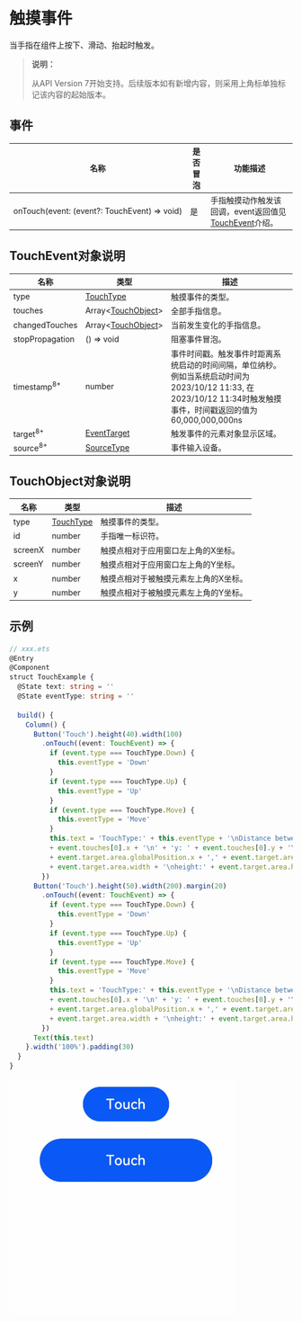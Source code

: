 # 触摸事件

当手指在组件上按下、滑动、抬起时触发。

> **说明：**
>
> 从API Version 7开始支持。后续版本如有新增内容，则采用上角标单独标记该内容的起始版本。


## 事件

| 名称                                                         | 是否冒泡 | 功能描述                                                     |
| ------------------------------------------------------------ | -------- | ------------------------------------------------------------ |
| onTouch(event:&nbsp;(event?:&nbsp;TouchEvent)&nbsp;=&gt;&nbsp;void) | 是       | 手指触摸动作触发该回调，event返回值见[TouchEvent](#touchevent对象说明)介绍。 |


## TouchEvent对象说明

| 名称                | 类型                                       | 描述           |
| ------------------- | ---------------------------------------- | ------------ |
| type                | [TouchType](ts-appendix-enums.md#touchtype)      | 触摸事件的类型。     |
| touches             | Array&lt;[TouchObject](#touchobject对象说明)&gt; | 全部手指信息。      |
| changedTouches      | Array&lt;[TouchObject](#touchobject对象说明)&gt; | 当前发生变化的手指信息。 |
| stopPropagation      | () => void | 阻塞事件冒泡。 |
| timestamp<sup>8+</sup> | number | 事件时间戳。触发事件时距离系统启动的时间间隔，单位纳秒。<br/>例如当系统启动时间为2023/10/12 11:33, 在2023/10/12 11:34时触发触摸事件，时间戳返回的值为60,000,000,000ns |
| target<sup>8+</sup> | [EventTarget](ts-universal-events-click.md#eventtarget8对象说明) | 触发事件的元素对象显示区域。 |
| source<sup>8+</sup> | [SourceType](ts-gesture-settings.md#sourcetype枚举说明) | 事件输入设备。 |


## TouchObject对象说明

| 名称    | 类型                                        | 描述                                  |
| ------- | ------------------------------------------- | ------------------------------------- |
| type    | [TouchType](ts-appendix-enums.md#touchtype) | 触摸事件的类型。                      |
| id      | number                                      | 手指唯一标识符。                      |
| screenX | number                                      | 触摸点相对于应用窗口左上角的X坐标。   |
| screenY | number                                      | 触摸点相对于应用窗口左上角的Y坐标。   |
| x       | number                                      | 触摸点相对于被触摸元素左上角的X坐标。 |
| y       | number                                      | 触摸点相对于被触摸元素左上角的Y坐标。 |

## 示例

```ts
// xxx.ets
@Entry
@Component
struct TouchExample {
  @State text: string = ''
  @State eventType: string = ''

  build() {
    Column() {
      Button('Touch').height(40).width(100)
        .onTouch((event: TouchEvent) => {
          if (event.type === TouchType.Down) {
            this.eventType = 'Down'
          }
          if (event.type === TouchType.Up) {
            this.eventType = 'Up'
          }
          if (event.type === TouchType.Move) {
            this.eventType = 'Move'
          }
          this.text = 'TouchType:' + this.eventType + '\nDistance between touch point and touch element:\nx: '
          + event.touches[0].x + '\n' + 'y: ' + event.touches[0].y + '\nComponent globalPos:('
          + event.target.area.globalPosition.x + ',' + event.target.area.globalPosition.y + ')\nwidth:'
          + event.target.area.width + '\nheight:' + event.target.area.height
        })
      Button('Touch').height(50).width(200).margin(20)
        .onTouch((event: TouchEvent) => {
          if (event.type === TouchType.Down) {
            this.eventType = 'Down'
          }
          if (event.type === TouchType.Up) {
            this.eventType = 'Up'
          }
          if (event.type === TouchType.Move) {
            this.eventType = 'Move'
          }
          this.text = 'TouchType:' + this.eventType + '\nDistance between touch point and touch element:\nx: '
          + event.touches[0].x + '\n' + 'y: ' + event.touches[0].y + '\nComponent globalPos:('
          + event.target.area.globalPosition.x + ',' + event.target.area.globalPosition.y + ')\nwidth:'
          + event.target.area.width + '\nheight:' + event.target.area.height
        })
      Text(this.text)
    }.width('100%').padding(30)
  }
}
```

![zh-cn_image_0000001209874754](figures/zh-cn_image_0000001209874754.gif)
